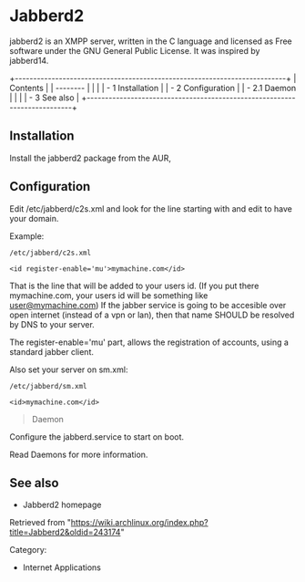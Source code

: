 Jabberd2
========

jabberd2 is an XMPP server, written in the C language and licensed as
Free software under the GNU General Public License. It was inspired by
jabberd14.

+--------------------------------------------------------------------------+
| Contents                                                                 |
| --------                                                                 |
|                                                                          |
| -   1 Installation                                                       |
| -   2 Configuration                                                      |
|     -   2.1 Daemon                                                       |
|                                                                          |
| -   3 See also                                                           |
+--------------------------------------------------------------------------+

Installation
------------

Install the jabberd2 package from the AUR,

Configuration
-------------

Edit /etc/jabberd/c2s.xml and look for the line starting with
<id register-enable='mu'> and edit to have your domain.

Example:

    /etc/jabberd/c2s.xml

    <id register-enable='mu'>mymachine.com</id>

That is the line that will be added to your users id. (If you put there
mymachine.com, your users id will be something like user@mymachine.com)
If the jabber service is going to be accesible over open internet
(instead of a vpn or lan), then that name SHOULD be resolved by DNS to
your server.

The register-enable='mu' part, allows the registration of accounts,
using a standard jabber client.

Also set your server on sm.xml:

    /etc/jabberd/sm.xml

    <id>mymachine.com</id>

> Daemon

Configure the jabberd.service to start on boot.

Read Daemons for more information.

See also
--------

-   Jabberd2 homepage

Retrieved from
"https://wiki.archlinux.org/index.php?title=Jabberd2&oldid=243174"

Category:

-   Internet Applications
